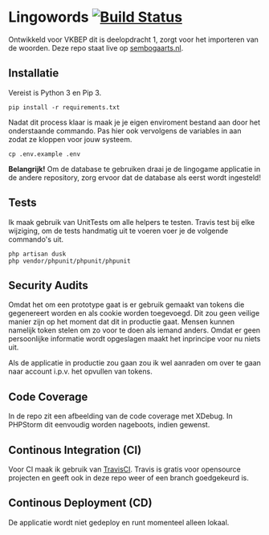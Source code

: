 # Lingowords [![Build Status](https://travis-ci.org/sembogaarts/lingogame.svg?branch=master)](https://travis-ci.org/sembogaarts/lingogame)
Ontwikkeld voor VKBEP dit is deelopdracht 1, zorgt voor het importeren van de woorden. Deze repo staat live op [sembogaarts.nl](lingo.sembogaarts.nl).

## Installatie
Vereist is Python 3 en Pip 3.

```$xslt
pip install -r requirements.txt
```

Nadat dit process klaar is maak je je eigen enviroment bestand aan door het onderstaande commando. Pas hier ook vervolgens de variables in aan zodat ze kloppen voor jouw systeem.

```$xslt
cp .env.example .env
```

**Belangrijk!** Om de database te gebruiken draai je de lingogame applicatie in de andere repository, zorg ervoor dat de database als eerst wordt ingesteld!

## Tests
Ik maak gebruik van UnitTests om alle helpers te testen. Travis test bij elke wijziging, om de tests handmatig uit te voeren voer je de volgende commando's uit.

```$xslt
php artisan dusk
php vendor/phpunit/phpunit/phpunit
```

## Security Audits
Omdat het om een prototype gaat is er gebruik gemaakt van tokens die gegenereert worden en als cookie worden toegevoegd. Dit zou geen veilige manier zijn op het moment dat dit in productie gaat. Mensen kunnen namelijk token stelen om zo voor te doen als iemand anders. Omdat er geen persoonlijke informatie wordt opgeslagen maakt het inprincipe voor nu niets uit.

Als de applicatie in productie zou gaan zou ik wel aanraden om over te gaan naar account i.p.v. het opvullen van tokens.

## Code Coverage
In de repo zit een afbeelding van de code coverage met XDebug. In PHPStorm dit eenvoudig worden nageboots, indien gewenst.

## Continous Integration (CI)
Voor CI maak ik gebruik van [TravisCI](https://travis-ci.org/). Travis is gratis voor opensource projecten en geeft ook in deze repo weer of een branch goedgekeurd is.

## Continous Deployment (CD)
De applicatie wordt niet gedeploy en runt  momenteel alleen lokaal.

